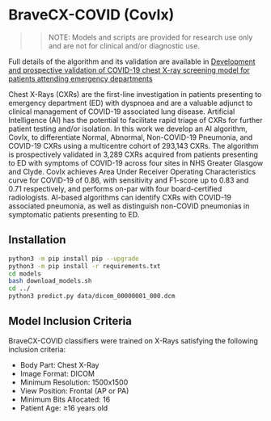# BraveCX-COVID (CovIx)
>> NOTE: Models and scripts are provided for research use only and are not for clinical and/or diagnostic use.

Full details of the algorithm and its validation are available in [Development and prospective validation of COVID-19 chest X-ray screening model for patients attending emergency departments](www.nature.com/articles/s41598-021-99986-3)

Chest X-Rays (CXRs) are the first-line investigation in patients presenting to emergency department (ED) with dyspnoea and are a valuable adjunct to clinical management of COVID-19 associated lung disease. Artificial Intelligence (AI) has the potential to facilitate rapid triage of CXRs for further patient testing and/or isolation. In this work we develop an AI algorithm, CovIx, to differentiate Normal, Abnormal, Non-COVID-19 Pneumonia, and COVID-19 CXRs using a multicentre cohort of 293,143 CXRs. The algorithm is prospectively validated in 3,289 CXRs acquired from patients presenting to ED with symptoms of COVID-19 across four sites in NHS Greater Glasgow and Clyde. CovIx achieves Area Under Receiver Operating Characteristics curve for COVID-19 of 0.86, with sensitivity and F1-score up to 0.83 and 0.71 respectively, and performs on-par with four board-certified radiologists. AI-based algorithms can identify CXRs with COVID-19 associated pneumonia, as well as distinguish non-COVID pneumonias in symptomatic patients presenting to ED.

## Installation

```bash
python3 -m pip install pip --upgrade
python3 -m pip install -r requirements.txt
cd models
bash download_models.sh
cd ../
python3 predict.py data/dicom_00000001_000.dcm
```

## Model Inclusion Criteria

BraveCX-COVID classifiers were trained on X-Rays satisfying the following inclusion criteria:

* Body Part: Chest X-Ray
* Image Format: DICOM
* Minimum Resolution: 1500x1500
* View Position: Frontal (AP or PA)
* Minimum Bits Allocated: 16
* Patient Age: ≥16 years old